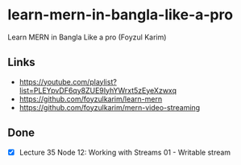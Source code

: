 # learn-mern-in-bangla-like-a-pro

Learn MERN in Bangla Like a pro (Foyzul Karim)

## Links

-   https://youtube.com/playlist?list=PLEYpvDF6qy8ZUE9IyhYWrxt5zEyeXzwxq
-   https://github.com/foyzulkarim/learn-mern
-   https://github.com/foyzulkarim/mern-video-streaming

## Done

-   [x] Lecture 35 Node 12: Working with Streams 01 - Writable stream
